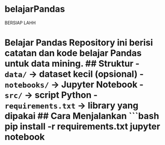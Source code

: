 # belajarPandas
BERSIAP LAHH 
# Belajar Pandas  Repository ini berisi catatan dan kode belajar Pandas untuk data mining.  ## Struktur - `data/` → dataset kecil (opsional) - `notebooks/` → Jupyter Notebook - `src/` → script Python - `requirements.txt` → library yang dipakai  ## Cara Menjalankan ```bash pip install -r requirements.txt jupyter notebook
